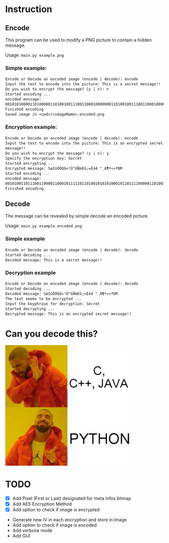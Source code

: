 # Instruction
## Encode

This program can be used to modify a PNG picture to contain a hidden message.

Usage: `main.py example.png`


### Simple example:

```
Encode or Decode an encoded image (encode | decode): encode
Input the text to encode into the picture: This is a secret message!!
Do you wish to encrypt the message? (y | n): n
Started encoding ...
encoded message: 001010100001101000001101001001110011000100000001101001001110011000100000001100001000100000001110011001100101001100011001110010001100101001110100000100000001101101001100101001110011001110011001100001001100111001100101000100001000100001
Finished encoding
Saved image in <cwd>/<imageName>.encoded.png
```

### Encryption example:

```
Encode or Decode an encoded image (encode | decode): encode
Input the text to encode into the picture: This is an encrypted secret message!! 
Do you wish to encrypt the message? (y | n): y
Specify the encryption key: Secret
Started encrypting ...
Encrypted message: Sæ1ûðÓQã<¹Û"GÑmEû;=Èá4 °_A¶ª«»ªDM
Started encoding ...
encoded message: 001010011011100110000110001011111011010010101010001011011110000011010011001010001011100011000111100010111001011011011010011001000100010010000001001000111011010001001101101001000101011111011000111011000000101000111101011001000000011111010010010011100001010011110001010001000111100001000010011101000000110100000010000000100000010110000000011111001011111001000001010110110010000010010101010010101011010111011010101010001000100001001101
Finished encoding
```

## Decode

The message can be revealed by simple decode an encoded picture.

Usage: `main.py example.encoded.png`

### Simple example

```
Encode or Decode an encoded image (encode | decode): decode
Started decoding ...
Decoded message: This is a secret message!!
```

### Decryption example

```
Encode or Decode an encoded image (encode | decode): decode
Started decoding ...
Decoded message: Sæ1ûðÓQã<¹Û"GÑmEû;=Èá4 °_A¶ª«»ªDM
The text seems to be encrypted ...
Input the keyphrase for decryption: Secret
Started decrypting ...
Decrypted message: This is an encrypted secret message!!
```

# Can you decode this?

![Python](python.png)

# TODO
- [x] Add Pixel (First or Last) designated for meta infos bitmap
- [x] Add AES Encryption Method
- [x] Add option to check if image is encrypted
- Generate new IV in each encryption and store in image
- Add option to check if image is encoded
- Add verbose mode
- Add GUI
